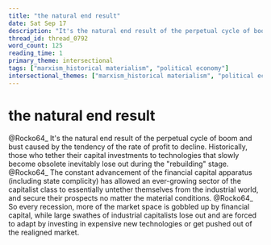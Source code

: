 ```yaml
---
title: "the natural end result"
date: Sat Sep 17
description: "It's the natural end result of the perpetual cycle of boom and bust caused by the tendency of the rate of profit to decline."
thread_id: thread_0792
word_count: 125
reading_time: 1
primary_theme: intersectional
tags: ["marxism_historical materialism", "political economy"]
intersectional_themes: ["marxism_historical materialism", "political economy"]
---
```


# the natural end result

@Rocko64_ It's the natural end result of the perpetual cycle of boom and bust caused by the tendency of the rate of profit to decline. Historically, those who tether their capital investments to technologies that slowly become obsolete inevitably lose out during the "rebuilding" stage. @Rocko64_ The constant advancement of the financial capital apparatus (including state complicity) has allowed an ever-growing sector of the capitalist class to essentially untether themselves from the industrial world, and secure their prospects no matter the material conditions. @Rocko64_ So every recession, more of the market space is gobbled up by financial capital, while large swathes of industrial capitalists lose out and are forced to adapt by investing in expensive new technologies or get pushed out of the realigned market.